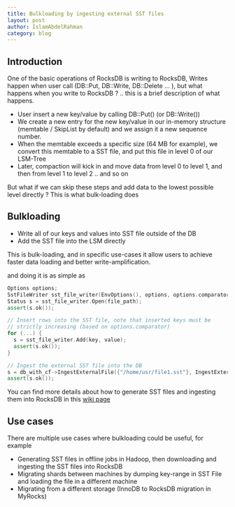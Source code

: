 ```yaml
---
title: Bulkloading by ingesting external SST files
layout: post
author: IslamAbdelRahman
category: blog
---
```


## Introduction

One of the basic operations of RocksDB is writing to RocksDB, Writes happen when user call (DB::Put, DB::Write, DB::Delete ... ), but what happens when you write to RocksDB ? .. this is a brief description of what happens.
- User insert a new key/value by calling DB::Put() (or DB::Write())
- We create a new entry for the new key/value in our in-memory structure (memtable / SkipList by default) and we assign it a new sequence number.
- When the memtable exceeds a specific size (64 MB for example), we convert this memtable to a SST file, and put this file in level 0 of our LSM-Tree
- Later, compaction will kick in and move data from level 0 to level 1, and then from level 1 to level 2 .. and so on 

But what if we can skip these steps and add data to the lowest possible level directly ? This is what bulk-loading does

## Bulkloading

- Write all of our keys and values into SST file outside of the DB
- Add the SST file into the LSM directly

This is bulk-loading, and in specific use-cases it allow users to achieve faster data loading and better write-amplification.

and doing it is as simple as 
```cpp
Options options;
SstFileWriter sst_file_writer(EnvOptions(), options, options.comparator);
Status s = sst_file_writer.Open(file_path);
assert(s.ok());

// Insert rows into the SST file, note that inserted keys must be 
// strictly increasing (based on options.comparator)
for (...) {
  s = sst_file_writer.Add(key, value);
  assert(s.ok());
}

// Ingest the external SST file into the DB
s = db_with_cf->IngestExternalFile({"/home/usr/file1.sst"}, IngestExternalFileOptions());
assert(s.ok());
```

You can find more details about how to generate SST files and ingesting them into RocksDB in this [wiki page](https://github.com/facebook/rocksdb/wiki/Creating-and-Ingesting-SST-files)

## Use cases
There are multiple use cases where bulkloading could be useful, for example
- Generating SST files in offline jobs in Hadoop, then downloading and ingesting the SST files into RocksDB
- Migrating shards between machines by dumping key-range in SST File and loading the file in a different machine
- Migrating from a different storage (InnoDB to RocksDB migration in MyRocks)
